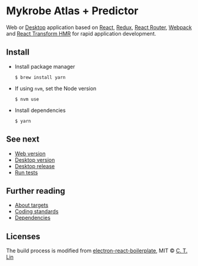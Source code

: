 # Mykrobe Atlas + Predictor

Web or [Desktop](http://electron.atom.io/) application based on [React](https://facebook.github.io/react/), [Redux](https://github.com/reactjs/redux), [React Router](https://github.com/reactjs/react-router), [Webpack](http://webpack.github.io/docs/) and [React Transform HMR](https://github.com/gaearon/react-transform-hmr) for rapid application development.

## Install

* Install package manager

	```
	$ brew install yarn
	```

* If using `nvm`, set the Node version

	```
	$ nvm use
	```

* Install dependencies

	```
	$ yarn
	```

## See next

- [Web version](docs/web.md)
- [Desktop version](docs/desktop.md)
- [Desktop release](docs/desktop-release.md)
- [Run tests](docs/testing.md)

## Further reading

- [About targets](docs/targets.md)
- [Coding standards](docs/coding-standards.md)
- [Dependencies](docs/dependencies.md)

## Licenses

The build process is modified from [electron-react-boilerplate](https://github.com/chentsulin/electron-react-boilerplate), MIT © [C. T. Lin](https://github.com/chentsulin)
